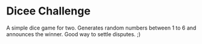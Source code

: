 # Dicee Challenge
 A simple dice game for two. Generates random numbers between 1 to 6 and announces the winner. Good way to settle disputes. ;)
